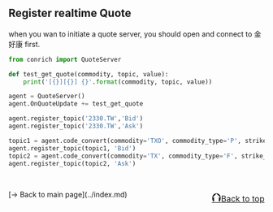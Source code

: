 ## Register realtime Quote
when you wan to initiate a quote server, you should open and connect to 金好康 first.

```python
from conrich import QuoteServer

def test_get_quote(commodity, topic, value):
    print('[{}][{}] {}'.format(commodity, topic, value))

agent = QuoteServer()
agent.OnQuoteUpdate += test_get_quote

agent.register_topic('2330.TW','Bid')
agent.register_topic('2330.TW','Ask')

topic1 = agent.code_convert(commodity='TXO', commodity_type='P', strike_price=12500, expire_date=datetime(2020, 10, 18), after_hour=True)
agent.register_topic(topic1, 'Bid')
topic2 = agent.code_convert(commodity='TX', commodity_type='F', strike_price=0, expire_date=datetime(2020, 10, 18), after_hour=False)
agent.register_topic(topic2, 'Ask')
```

<br/>
<p style="text-align:left;">
    [→ Back to main page](../index.md)
    <span style="float:right;">
        <a href="#top"><font size="5">⮉</font><font size="3">Back to top</font></a>
    </span>
</p>
